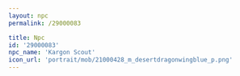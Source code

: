 ```yaml
---
layout: npc
permalink: /29000083

title: Npc
id: '29000083'
npc_name: 'Kargon Scout'
icon_url: 'portrait/mob/21000428_m_desertdragonwingblue_p.png'
---
```

